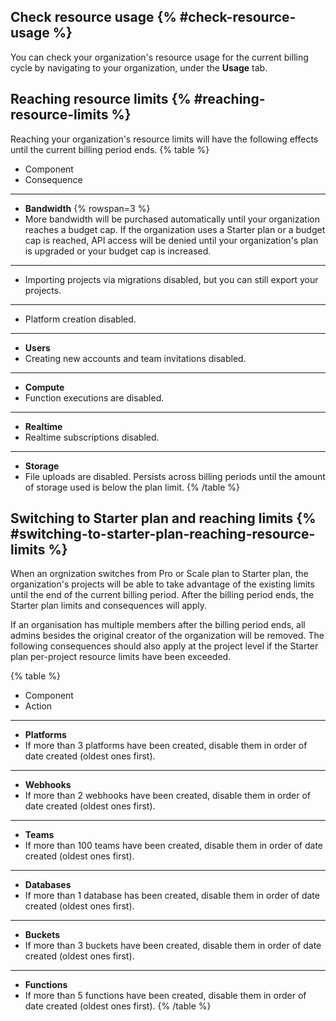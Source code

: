 ## Check resource usage {% #check-resource-usage %}

You can check your organization's resource usage for the current billing cycle by navigating to your organization, under the **Usage** tab.


## Reaching resource limits {% #reaching-resource-limits %}
Reaching your organization's resource limits will have the following effects until the current billing period ends.
{% table %}
* Component
* Consequence
---
* **Bandwidth** {% rowspan=3 %}
*  More bandwidth will be purchased automatically until your organization reaches a budget cap. If the organization uses a Starter plan or a budget cap is reached, API access will be denied until your organization's plan is upgraded or your budget cap is increased.
---
*  Importing projects via migrations disabled, but you can still export your projects.
---
*  Platform creation disabled.
---
* **Users**
* Creating new accounts and team invitations disabled.
---
* **Compute**
* Function executions are disabled.
---
* **Realtime**
* Realtime subscriptions disabled.
---
* **Storage**
* File uploads are disabled. Persists across billing periods until the amount of storage used is below the plan limit.
{% /table %}

## Switching to Starter plan and reaching limits {% #switching-to-starter-plan-reaching-resource-limits %}

When an orgnization switches from Pro or Scale plan to Starter plan, the organization's projects will be able to take advantage of the existing limits until the end of the current billing period. 
After the billing period ends, the Starter plan limits and consequences will apply.

If an organisation has multiple members after the billing period ends, all admins besides the original creator of the organization will be removed.
The following consequences should also apply at the project level if the Starter plan per-project resource limits have been exceeded.

{% table %}
* Component
* Action
---
* **Platforms**
* If more than 3 platforms have been created, disable them in order of date created (oldest ones first).
---
* **Webhooks**
* If more than 2 webhooks have been created, disable them in order of date created (oldest ones first).
---
* **Teams**
* If more than 100 teams have been created, disable them in order of date created (oldest ones first).
---
* **Databases**
* If more than 1 database has been created, disable them in order of date created (oldest ones first).
---
* **Buckets**
* If more than 3 buckets have been created, disable them in order of date created (oldest ones first).
---
* **Functions**
* If more than 5 functions have been created, disable them in order of date created (oldest ones first).
{% /table %}